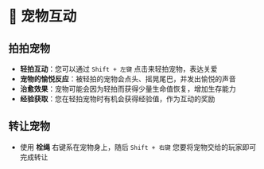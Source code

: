 # 🐾 宠物互动

## 拍拍宠物

- **轻拍互动**：您可以通过 `Shift + 左键` 点击来轻拍宠物，表达关爱
- **宠物的愉悦反应**：被轻拍的宠物会点头、摇晃尾巴，并发出愉悦的声音
- **治愈效果**：宠物可能会因为轻拍而获得少量生命值恢复，增加生存能力
- **经验获取**：您在轻拍宠物时有机会获得经验值，作为互动的奖励

## 转让宠物

- 使用 **栓绳** 右键系在宠物身上，随后 `Shift + 右键` 您要将宠物交给的玩家即可完成转让
